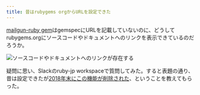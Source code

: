 ```yaml
---
title: 昔はrubygems orgからURLを設定できた
---
```

[mailgun-ruby gem](https://rubygems.org/gems/mailgun-ruby)はgemspecにURLを記載していないのに、どうしてrubygems.orgにソースコードやドキュメントへのリンクを表示できているのだろうか。

![](https://lh4.googleusercontent.com/08pcBx4GVwejGRbCCRiu1g2mZ8xmcgoWvUfylPSfjGaQ6uItuEmkp5ixTSh-WKZtpTUjQJIV4tOe96nsVcMNx_pgYYgkMj_1JKfWLmv6Vxz8FcY7CRB8bjFsCUAXLEkQLIby0Zc3POG1BuQG3Up85kNgsY4jKAMpkPCJkv9FEOegP8Qj_x9RWstINM4z "ソースコードやドキュメントへのリンクが存在する")

疑問に思い、Slackのruby-jp workspaceで質問してみた。すると表題の通り、昔は設定できたが[2018年末にこの機能が削除された](https://github.com/rubygems/rubygems.org/pull/1815)、ということを教えてもらった。
